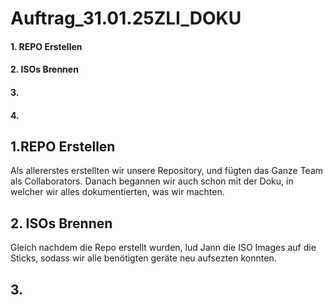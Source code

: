 # Auftrag_31.01.25ZLI_DOKU

#### 1. REPO Erstellen
#### 2. ISOs Brennen
#### 3.
#### 4. 

## 1.REPO Erstellen
Als allererstes erstellten wir unsere Repository, und fügten das Ganze Team als Collaborators.
Danach begannen wir auch schon mit der Doku, in welcher wir alles dokumentierten, was wir machten.

## 2. ISOs Brennen
Gleich nachdem die Repo erstellt wurden, lud Jann die ISO Images auf die Sticks, sodass wir alle benötigten geräte neu aufsezten konnten.

## 3. 
